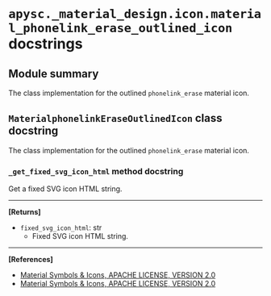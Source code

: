 # `apysc._material_design.icon.material_phonelink_erase_outlined_icon` docstrings

## Module summary

The class implementation for the outlined `phonelink_erase` material icon.

## `MaterialphonelinkEraseOutlinedIcon` class docstring

The class implementation for the outlined `phonelink_erase` material icon.

### `_get_fixed_svg_icon_html` method docstring

Get a fixed SVG icon HTML string.<hr>

**[Returns]**

- `fixed_svg_icon_html`: str
  - Fixed SVG icon HTML string.

<hr>

**[References]**

- [Material Symbols & Icons, APACHE LICENSE, VERSION 2.0](https://fonts.google.com/icons?icon.size=24&icon.color=%23e8eaed)
- [Material Symbols & Icons, APACHE LICENSE, VERSION 2.0](https://www.apache.org/licenses/LICENSE-2.0.html)